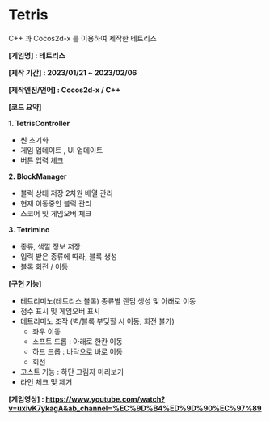 # Tetris
C++ 과 Cocos2d-x 를 이용하여 제작한 테트리스


**[게임명] : 테트리스**

**[제작 기간] : 2023/01/21 ~ 2023/02/06**
 
**[제작엔진/언어] : Cocos2d-x / C++**
 
**[코드 요약]**

**1. TetrisController**
 - 씬 초기화
 - 게임 업데이트 , UI 업데이트
 - 버튼 입력 체크
 
**2. BlockManager**
 - 블럭 상태 저장 2차원 배열 관리
 - 현재 이동중인 블럭 관리
 - 스코어 및 게임오버 체크
 
**3. Tetrimino**
 - 종류, 색깔 정보 저장
 - 입력 받은 종류에 따라, 블록 생성
 - 블록 회전 / 이동
 
**[구현 기능]**
- 테트리미노(테트리스 블록) 종류별 랜덤 생성 및 아래로 이동
- 점수 표시 및 게임오버 표시
- 테트리미노 조작 (벽/블록 부딪힐 시 이동, 회전 불가)
  - 좌우 이동
  - 소프트 드롭 : 아래로 한칸 이동
  - 하드 드롭 : 바닥으로 바로 이동
  - 회전
- 고스트 기능 : 하단 그림자 미리보기
- 라인 체크 및 제거
 
 
**[게임영상] : https://www.youtube.com/watch?v=uxivK7ykagA&ab_channel=%EC%9D%B4%ED%9D%90%EC%97%89**
